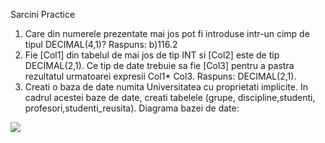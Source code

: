 Sarcini Practice
1. Care din numerele prezentate mai jos pot fi introduse intr-un cimp de tipul DECIMAL(4,1)?
Raspuns: b)116.2
2. Fie [Col1] din tabelul de mai jos de tip INT si [Col2] este de tip DECIMAL(2,1). Ce tip de date trebuie sa fie [Col3] pentru a pastra rezultatul urmatoarei expresii Col1* Col3. 
Raspuns: DECIMAL(2,1).
3. Creati o baza de date numita Universitatea cu proprietati implicite. In cadrul acestei baze de date, creati tabelele (grupe, discipline,studenti, profesori,studenti_reusita).
Diagrama bazei de date:
<img src= "diagrame.png"/>

